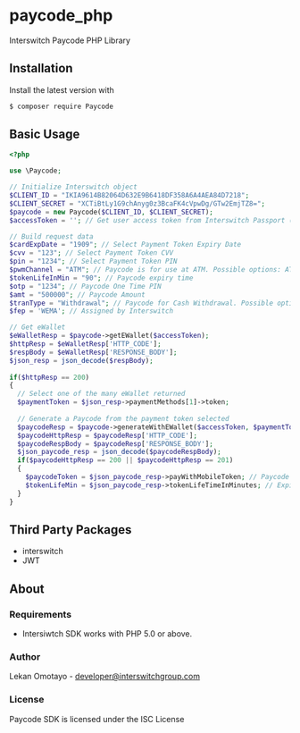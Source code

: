 # paycode_php
Interswitch Paycode PHP Library


## Installation

Install the latest version with

```bash
$ composer require Paycode
```

## Basic Usage

```php
<?php

use \Paycode;

// Initialize Interswitch object
$CLIENT_ID = "IKIA9614B82064D632E9B6418DF358A6A4AEA84D7218";
$CLIENT_SECRET = "XCTiBtLy1G9chAnyg0z3BcaFK4cVpwDg/GTw2EmjTZ8=";
$paycode = new Paycode($CLIENT_ID, $CLIENT_SECRET);
$accessToken = ''; // Get user access token from Interswitch Passport (https://sandbox.interswitchng.com/passport/oauth/authorize) or https://saturn.interswitchng.com/passport/oauth/authorize.

// Build request data
$cardExpDate = "1909"; // Select Payment Token Expiry Date
$cvv = "123"; // Select Payment Token CVV
$pin = "1234"; // Select Payment Token PIN
$pwmChannel = "ATM"; // Paycode is for use at ATM. Possible options: ATM, POS, AGENT
$tokenLifeInMin = "90"; // Paycode expiry time
$otp = "1234"; // Paycode One Time PIN
$amt = "500000"; // Paycode Amount
$tranType = "Withdrawal"; // Paycode for Cash Withdrawal. Possible options: "Withdrawal", "Payment"
$fep = 'WEMA'; // Assigned by Interswitch

// Get eWallet
$eWalletResp = $paycode->getEWallet($accessToken);
$httpResp = $eWalletResp['HTTP_CODE'];
$respBody = $eWalletResp['RESPONSE_BODY'];
$json_resp = json_decode($respBody);
  
if($httpResp == 200)
{
  // Select one of the many eWallet returned
  $paymentToken = $json_resp->paymentMethods[1]->token;
  
  // Generate a Paycode from the payment token selected
  $paycodeResp = $paycode->generateWithEWallet($accessToken, $paymentToken, $cardExpDate, $cvv, $pin, $amt, $fep, $tranType, $pwmChannel, $tokenLifeInMin, $otp);
  $paycodeHttpResp = $paycodeResp['HTTP_CODE'];
  $paycodeRespBody = $paycodeResp['RESPONSE_BODY'];
  $json_paycode_resp = json_decode($paycodeRespBody);
  if($paycodeHttpResp == 200 || $paycodeHttpResp == 201)
  {
    $paycodeToken = $json_paycode_resp->payWithMobileToken; // Paycode
    $tokenLifeMin = $json_paycode_resp->tokenLifeTimeInMinutes; // Expiry Time
  }
}
```


## Third Party Packages

- interswitch
- JWT

## About

### Requirements

- Intersiwtch SDK works with PHP 5.0 or above.

### Author

Lekan Omotayo - <developer@interswitchgroup.com><br />

### License

Paycode SDK is licensed under the ISC License



